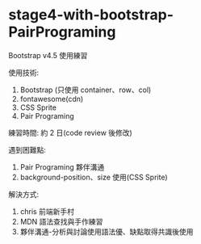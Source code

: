 # stage4-with-bootstrap-PairPrograming

Bootstrap v4.5 使用練習

使用技術:
1. Bootstrap (只使用 container、row、col)
2. fontawesome(cdn)
3. CSS Sprite
4. Pair Programing

練習時間: 約 2 日(code review 後修改)

遇到困難點:
1. Pair Programing 夥伴溝通
2. background-position、size 使用(CSS Sprite)

解決方式:
1. chris 前端新手村
2. MDN 語法查找與手作練習
3. 夥伴溝通-分析與討論使用語法優、缺點取得共識後使用
